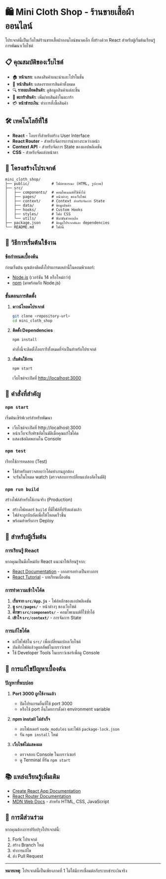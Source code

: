 # 🛍️ Mini Cloth Shop - ร้านขายเสื้อผ้าออนไลน์

โปรเจกต์นี้เป็นเว็บไซต์ร้านขายเสื้อผ้าออนไลน์ขนาดเล็ก ที่สร้างด้วย React สำหรับผู้เริ่มต้นเรียนรู้การพัฒนาเว็บไซต์

## 📋 คุณสมบัติของเว็บไซต์

- 🏠 **หน้าแรก**: แสดงสินค้าแนะนำและโปรโมชั่น
- 👕 **หน้าสินค้า**: แสดงรายการสินค้าทั้งหมด
- 🔍 **รายละเอียดสินค้า**: ดูข้อมูลสินค้าแต่ละชิ้น
- 🛒 **ตะกร้าสินค้า**: เพิ่ม/ลบสินค้าในตะกร้า
- 💳 **หน้าชำระเงิน**: ทำการสั่งซื้อสินค้า

## 🛠️ เทคโนโลยีที่ใช้

- **React** - ไลบรารีสำหรับสร้าง User Interface
- **React Router** - สำหรับจัดการการนำทางระหว่างหน้า
- **Context API** - สำหรับจัดการ State ของแอปพลิเคชัน
- **CSS** - สำหรับจัดแต่งหน้าตา

## 📁 โครงสร้างโปรเจกต์

```
mini_cloth_shop/
├── public/          # ไฟล์สาธารณะ (HTML, รูปภาพ)
├── src/
│   ├── components/  # คอมโพเนนต์ที่ใช้ซ้ำได้
│   ├── pages/       # หน้าต่างๆ ของเว็บไซต์
│   ├── context/     # Context สำหรับจัดการ State
│   ├── data/        # ข้อมูลสินค้า
│   ├── hooks/       # Custom Hooks
│   ├── styles/      # ไฟล์ CSS
│   └── utils/       # ฟังก์ชันช่วยเหลือ
├── package.json     # ข้อมูลโปรเจกต์และ dependencies
└── README.md        # ไฟล์นี้
```

## 🚀 วิธีการเริ่มต้นใช้งาน

### ข้อกำหนดเบื้องต้น
ก่อนเริ่มต้น คุณต้องติดตั้งโปรแกรมเหล่านี้ในคอมพิวเตอร์:
- [Node.js](https://nodejs.org/) (เวอร์ชัน 14 หรือใหม่กว่า)
- [npm](https://www.npmjs.com/) (มาพร้อมกับ Node.js)

### ขั้นตอนการติดตั้ง

1. **ดาวน์โหลดโปรเจกต์**
   ```bash
   git clone <repository-url>
   cd mini_cloth_shop
   ```

2. **ติดตั้ง Dependencies**
   ```bash
   npm install
   ```
   คำสั่งนี้จะติดตั้งไลบรารีทั้งหมดที่จำเป็นสำหรับโปรเจกต์

3. **เริ่มต้นใช้งาน**
   ```bash
   npm start
   ```
   เว็บไซต์จะเปิดที่ [http://localhost:3000](http://localhost:3000)

## 📝 คำสั่งที่สำคัญ

### `npm start`
เริ่มต้นเซิร์ฟเวอร์สำหรับพัฒนา
- เว็บไซต์จะเปิดที่ http://localhost:3000
- หน้าเว็บจะรีเฟรชอัตโนมัติเมื่อคุณแก้ไขโค้ด
- แสดงข้อผิดพลาดใน Console

### `npm test`
เรียกใช้การทดสอบ (Test)
- ใช้สำหรับตรวจสอบว่าโค้ดทำงานถูกต้อง
- จะรันในโหมด watch (ตรวจสอบการเปลี่ยนแปลงอัตโนมัติ)

### `npm run build`
สร้างไฟล์สำหรับใช้งานจริง (Production)
- สร้างโฟลเดอร์ `build` ที่มีไฟล์ที่ปรับแต่งแล้ว
- ไฟล์จะถูกบีบอัดเพื่อให้โหลดเร็วขึ้น
- พร้อมสำหรับการ Deploy

## 🎯 สำหรับผู้เริ่มต้น

### การเรียนรู้ React
หากคุณเป็นมือใหม่กับ React แนะนำให้เรียนรู้จาก:
- [React Documentation](https://reactjs.org/) - เอกสารอย่างเป็นทางการ
- [React Tutorial](https://reactjs.org/tutorial/tutorial.html) - บทเรียนเบื้องต้น

### การทำความเข้าใจโค้ด
1. **เริ่มจาก `src/App.js`** - ไฟล์หลักของแอปพลิเคชัน
2. **ดู `src/pages/`** - หน้าต่างๆ ของเว็บไซต์
3. **ศึกษา `src/components/`** - คอมโพเนนต์ที่ใช้ซ้ำได้
4. **เข้าใจ `src/context/`** - การจัดการ State

### การแก้ไขโค้ด
- แก้ไขไฟล์ใน `src/` เพื่อเปลี่ยนแปลงเว็บไซต์
- บันทึกไฟล์แล้วดูผลลัพธ์ในเบราว์เซอร์
- ใช้ Developer Tools ในเบราว์เซอร์เพื่อดู Console

## 🔧 การแก้ไขปัญหาเบื้องต้น

### ปัญหาที่พบบ่อย
1. **Port 3000 ถูกใช้งานแล้ว**
   - ปิดโปรแกรมอื่นที่ใช้ port 3000
   - หรือใช้ port อื่นโดยการตั้งค่า environment variable

2. **npm install ไม่สำเร็จ**
   - ลบโฟลเดอร์ `node_modules` และไฟล์ `package-lock.json`
   - รัน `npm install` ใหม่

3. **เว็บไซต์ไม่แสดงผล**
   - ตรวจสอบ Console ในเบราว์เซอร์
   - ดู Terminal ที่รัน `npm start`

## 📚 แหล่งเรียนรู้เพิ่มเติม

- [Create React App Documentation](https://facebook.github.io/create-react-app/docs/getting-started)
- [React Router Documentation](https://reactrouter.com/)
- [MDN Web Docs](https://developer.mozilla.org/) - สำหรับ HTML, CSS, JavaScript

## 🤝 การมีส่วนร่วม

หากคุณต้องการปรับปรุงโปรเจกต์นี้:
1. Fork โปรเจกต์
2. สร้าง Branch ใหม่
3. ทำการแก้ไข
4. ส่ง Pull Request

---

**หมายเหตุ**: โปรเจกต์นี้เป็นเพียงภาคที่ 1 ไม่ได้มีการเชื่อมต่อกับระบบชำระเงินจริง
